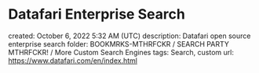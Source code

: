 # Datafari Enterprise Search

created: October 6, 2022 5:32 AM (UTC)
description: Datafari open source enterprise search
folder: BOOKMRKS-MTHRFCKR / SEARCH PARTY MTHRFCKR! / More Custom Search Engines
tags: Search, custom
url: https://www.datafari.com/en/index.html